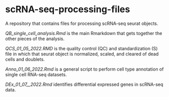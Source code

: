 # scRNA-seq-processing-files
A repository that contains files for processing scRNA-seq seurat objects.

_QB_single_cell_analysis.Rmd_ is the main Rmarkdown that gets together the other pieces of the analysis.  

_QCS_01_05_2022.RMD_ is the quality control (QC) and standardization (S) file in which that seurat object is normalized, scaled, and cleared of dead cells and doublets.

_Anno_01_06_2022.Rmd_ is a general script to perform cell type annotation of single cell RNA-seq datasets.

_DEx_01_07__2022.Rmd_ identifies differential expressed genes in scRNA-seq data.